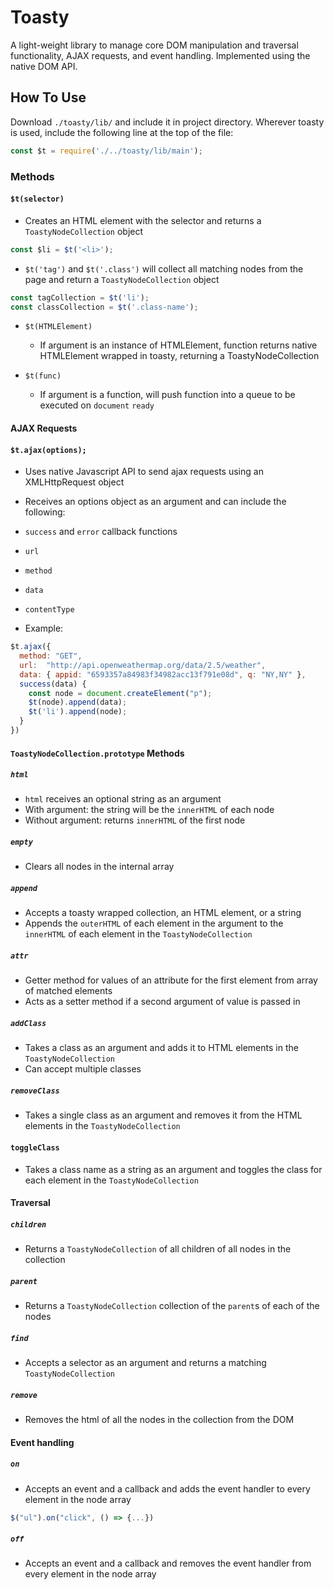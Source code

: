 # Toasty

A light-weight library to manage core DOM manipulation and traversal functionality, AJAX requests, and event handling. Implemented using the native DOM API.

## How To Use

Download `./toasty/lib/` and include it in project directory. Wherever toasty is used, include the following line at the top of the file:
```javascript
const $t = require('./../toasty/lib/main');
```

### Methods

#### `$t(selector)`
* Creates an HTML element with the selector and returns a `ToastyNodeCollection` object
```javascript
const $li = $t('<li>');
```

* `$t('tag')` and `$t('.class')` will collect all matching nodes from the page and return a `ToastyNodeCollection` object
```javascript
const tagCollection = $t('li');
const classCollection = $t('.class-name');
```

* `$t(HTMLElement)`
  * If argument is an instance of HTMLElement, function returns native HTMLElement wrapped in toasty, returning a ToastyNodeCollection

* `$t(func)`
  * If argument is a function, will push function into a queue to be executed on `document` `ready`

#### AJAX Requests

#### `$t.ajax(options);`
* Uses native Javascript API to send ajax requests using an XMLHttpRequest object
* Receives an options object as an argument and can include the following:
 * `success` and `error` callback functions
 * `url`
 * `method`
 * `data`
 * `contentType`

* Example:
```javascript
$t.ajax({
  method: "GET",
  url:  "http://api.openweathermap.org/data/2.5/weather",
  data: { appid: "6593357a84983f34982acc13f791e08d", q: "NY,NY" },
  success(data) {
    const node = document.createElement("p");
    $t(node).append(data);
    $t('li').append(node);
  }
})
```

#### `ToastyNodeCollection.prototype` Methods

##### `html`
* `html` receives an optional string as an argument
* With argument: the string will be the `innerHTML` of each node
* Without argument: returns `innerHTML` of the first node

##### `empty`
* Clears all nodes in the internal array

##### `append`
* Accepts a toasty wrapped collection, an HTML element, or a string
* Appends the `outerHTML` of each element in the argument to the `innerHTML` of each element in the `ToastyNodeCollection`

##### `attr`
* Getter method for values of an attribute for the first element from array of matched elements
* Acts as a setter method if a second argument of value is passed in

##### `addClass`
* Takes a class as an argument and adds it to HTML elements in the `ToastyNodeCollection`
* Can accept multiple classes

##### `removeClass`
* Takes a single class as an argument and removes it from the HTML elements in the `ToastyNodeCollection`

#### `toggleClass`
* Takes a class name as a string as an argument and toggles the class for each element in the `ToastyNodeCollection`

#### Traversal

##### `children`
* Returns a `ToastyNodeCollection` of all children of all nodes in the collection

##### `parent`
* Returns a `ToastyNodeCollection` collection of the `parent`s of each of the nodes

##### `find`
* Accepts a selector as an argument and returns a matching `ToastyNodeCollection`

##### `remove`
* Removes the html of all the nodes in the collection from the DOM


#### Event handling

##### `on`
* Accepts an event and a callback and adds the event handler to every element in the node array
```javascript
$("ul").on("click", () => {...})
```

##### `off`
* Accepts an event and a callback and removes the event handler from every element in the node array
